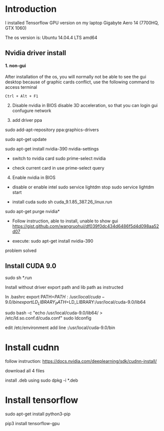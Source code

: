# Introduction

I installed Tensorflow GPU version on my laptop Gigabyte Aero 14 (7700HQ, GTX 1060)

The os version is: Ubuntu 14.04.4 LTS amd64

## Nvidia driver install

#### 1. non-gui

After installation of the os, you will normally not be able to see the gui desktop because of graphic cards conflict, use the following command to access terminal

```Ctrl + Alt + F1```

2. Disable nvidia in BIOS
disable 3D acceleration, so that you can login gui
confugure network

3. add driver ppa

sudo add-apt-repository ppa:graphics-drivers

sudo apt-get update


sudo apt-get install nvidia-390 nvidia-settings




* switch to nvidia card
sudo prime-select nvidia

* check current card in use
prime-select query

4. Enable nvidia in BIOS





* disable or enable intel 
sudo service lightdm stop
sudo service lightdm start


* install cuda
sudo sh cuda_9.1.85_387.26_linux.run



sudo apt-get purge nvidia*


* Follow instruction, able to install, unable to show gui
https://gist.github.com/wangruohui/df039f0dc434d6486f5d4d098aa52d07

* execute:
sudo apt-get install nvidia-390

problem solved

## Install CUDA 9.0

sudo sh *.run

Install without driver
export path and lib path as instructed

In .bashrc
export PATH=$PATH:/usr/local/cuda-9.0/bin
export LD_LIBRARY_PATH=$LD_LIBRARY:/usr/local/cuda-9.0/lib64

sudo bash -c "echo /usr/local/cuda-9.0/lib64/ > /etc/ld.so.conf.d/cuda.conf"
sudo ldconfig

edit /etc/environment add line
:/usr/local/cuda-9.0/bin

# Install cudnn
follow instruction: 
https://docs.nvidia.com/deeplearning/sdk/cudnn-install/

download all 4 files

install .deb using sudo dpkg -i *.deb

# Install tensorflow

sudo apt-get install python3-pip

pip3 install tensorflow-gpu
